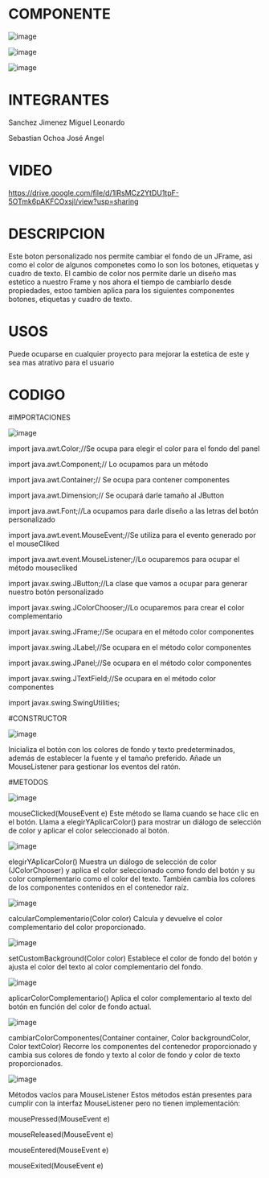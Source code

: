 # COMPONENTE
![image](https://github.com/user-attachments/assets/050485de-8ef6-43d3-b006-2aee83a542d8)

![image](https://github.com/user-attachments/assets/b1a7507d-26ef-4ef4-a18a-28147c8f8729)

![image](https://github.com/user-attachments/assets/32744948-d32f-4b8c-9802-93da827394c5)
# INTEGRANTES
Sanchez Jimenez Miguel Leonardo

Sebastian Ochoa José Angel
# VIDEO
https://drive.google.com/file/d/1lRsMCz2YtDU1tpF-5OTmk6pAKFCOxsjl/view?usp=sharing

# DESCRIPCION
Este boton personalizado nos permite cambiar el fondo de un JFrame, asi como el color de algunos componetes como lo son los botones, etiquetas y cuadro de texto.
El cambio de color nos permite darle un diseño mas estetico a nuestro Frame y nos ahora el tiempo de cambiarlo desde propiedades, estoo tambien aplica para los siguientes componentes botones, etiquetas y cuadro de texto.
# USOS
Puede ocuparse en cualquier proyecto para mejorar la estetica de este y sea mas atrativo para el usuario
# CODIGO
#IMPORTACIONES

![image](https://github.com/user-attachments/assets/2cf9c233-7762-4213-9fe6-f0c24410a994)

import java.awt.Color;//Se ocupa para elegir el color para el fondo del panel

import java.awt.Component;// Lo ocupamos para un método

import java.awt.Container;// Se ocupa para contener componentes

import java.awt.Dimension;// Se ocupará darle tamaño al JButton

import java.awt.Font;//La ocupamos para darle diseño a las letras del botón personalizado

import java.awt.event.MouseEvent;//Se utiliza para el evento generado por el mouseCliked

import java.awt.event.MouseListener;//Lo ocuparemos para ocupar el método mousecliked

import javax.swing.JButton;//La clase que vamos a ocupar para generar nuestro botón personalizado

import javax.swing.JColorChooser;//Lo ocuparemos para crear el color complementario

import javax.swing.JFrame;//Se ocupara en el método color componentes

import javax.swing.JLabel;//Se ocupara en el método color componentes

import javax.swing.JPanel;//Se ocupara en el método color componentes

import javax.swing.JTextField;//Se ocupara en el método color componentes

import javax.swing.SwingUtilities;

#CONSTRUCTOR

![image](https://github.com/user-attachments/assets/4e8a9774-7d9f-406a-9c4d-57bcaece7a31)

Inicializa el botón con los colores de fondo y texto predeterminados, además de establecer la fuente y el tamaño preferido. Añade un MouseListener para gestionar los eventos del ratón.

#METODOS


![image](https://github.com/user-attachments/assets/40c723de-7437-4063-a8f3-b6833d6baba4)

mouseClicked(MouseEvent e)
Este método se llama cuando se hace clic en el botón. Llama a elegirYAplicarColor() para mostrar un diálogo de selección de color y aplicar el color seleccionado al botón.

![image](https://github.com/user-attachments/assets/26383b14-056e-4ff2-8c06-078a86903783)

elegirYAplicarColor()
Muestra un diálogo de selección de color (JColorChooser) y aplica el color seleccionado como fondo del botón y su color complementario como el color del texto. También cambia los colores de los componentes contenidos en el contenedor raíz.

![image](https://github.com/user-attachments/assets/b08260a4-8f40-430a-9365-343e557336a0)

calcularComplementario(Color color)
Calcula y devuelve el color complementario del color proporcionado.

![image](https://github.com/user-attachments/assets/9b45bc19-9bd7-455f-92e2-3228141c2e09)

setCustomBackground(Color color)
Establece el color de fondo del botón y ajusta el color del texto al color complementario del fondo.

![image](https://github.com/user-attachments/assets/a8c5b7d4-af9e-4bf8-af29-2cf10bafb9a5)

aplicarColorComplementario()
Aplica el color complementario al texto del botón en función del color de fondo actual.

![image](https://github.com/user-attachments/assets/aeece25b-8606-4c51-999a-813813445899)

cambiarColorComponentes(Container container, Color backgroundColor, Color textColor)
Recorre los componentes del contenedor proporcionado y cambia sus colores de fondo y texto al color de fondo y color de texto proporcionados.

![image](https://github.com/user-attachments/assets/80b93d7a-2698-43ee-9d63-17f5aaafdc44)

Métodos vacíos para MouseListener
Estos métodos están presentes para cumplir con la interfaz MouseListener pero no tienen implementación:

mousePressed(MouseEvent e)

mouseReleased(MouseEvent e)

mouseEntered(MouseEvent e)

mouseExited(MouseEvent e)
